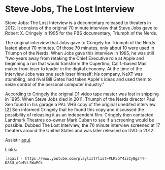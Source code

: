 # Steve Jobs, The Lost Interview

Steve Jobs: The Lost Interview is a documentary released to theaters in 2012.
It consists of the original 70 minute interview that Steve Jobs gave to Robert X.
Cringely in 1995 for the PBS documentary, Triumph of the Nerds.

The original interview that Jobs gave to Cringely for Triumph of the Nerds lasted about 70 minutes.
 Of those 70 minutes, only about 10 were used in Triumph of the Nerds.
  When Jobs gave this interview in 1995, he was still "two years away from retaking the
  Chief Executive role at Apple and beginning a run that would transform the Cupertino,
  Calif.-based Mac maker from loser to leader in the digital economy. At the time of the interview
   Jobs was one such loser himself: his company, NeXT was stumbling, and rival Bill Gates had taken
    Apple's ideas and used them to seize control of the personal computer industry."

According to Cringely the original D1 video tape master was lost in shipping in 1995. When Steve Jobs died in 2011, Triumph of the Nerds director Paul Sen found in his garage a PAL VHS copy of the original unedited interview.[2] Sen informed Cringely that he found this copy and discussed the possibility of releasing it as an independent film. Cringely then contacted Landmark Theatres co-owner Mark Cuban to see if a screening would be possible. Dubbed The Lost Interview, the 70 minute interview screened at 17 theaters around the United States and was later released on DVD in 2012.

Assistir [aqui].

Links:
```
[aqui] - https://www.youtube.com/playlist?list=PLK5oY4izCy8gz44-D88U_dGeEcLSWuPCk

```

[aqui]: https://www.youtube.com/playlist?list=PLK5oY4izCy8gz44-D88U_dGeEcLSWuPCk
